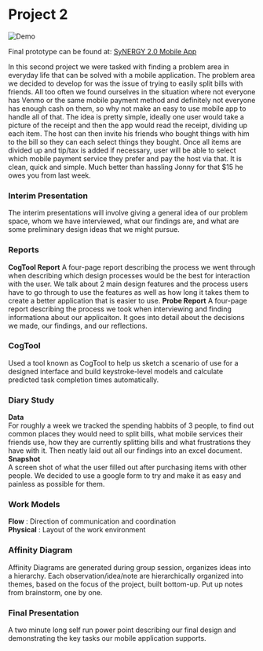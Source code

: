 # Project 2

![Demo](https://github.com/zambur/Course-Work/blob/master/CS570/P2/SyNERGY-Walkthrough.gif)


Final prototype can be found at: [SyNERGY 2.0 Mobile App](https://invis.io/5N6UXQTFZ#/149314525_Menu)

In this second project we were tasked with finding a problem area in everyday life that can be solved with a mobile application. The problem area we decided to develop for was the issue of trying to easily split bills with friends. All too often we found ourselves in the situation where not everyone has Venmo or the same mobile payment method and definitely not everyone has enough cash on them, so why not make an easy to use mobile app to handle all of that. The idea is pretty simple, ideally one user would take a picture of the receipt and then the app would read the receipt, dividing up each item. The host can then invite his friends who bought things with him to the bill so they can each select things they bought. Once all items are divided up and tip/tax is added if necessary, user will be able to select which mobile payment service they prefer and pay the host via that. It is clean, quick and simple. Much better than hassling Jonny for that $15 he owes you from last week.

### Interim Presentation
The interim presentations will involve giving a general idea of our problem space, whom we have interviewed, what our findings are, and what are some preliminary design ideas that we might pursue.

### Reports
**CogTool Report**
A four-page report describing the process we went through when describing which design processes would be the best for interaction with the user. We talk about 2 main design features and the process users have to go through to use the features as well as how long it takes them to create a better application that is easier to use.
**Probe Report**
A four-page report describing the process we took when interviewing and finding informationa about our applicaiton. It goes into detail about the decisions we made, our findings, and our reflections.

### CogTool
Used a tool known as CogTool to help us sketch a scenario of use for a designed interface and build keystroke-level models and calculate predicted task completion times automatically.

### Diary Study
**Data**   
For roughly a week we tracked the spending habbits of 3 people, to find out common places they would need to split bills, what mobile services their friends use, how they are currently splitting bills and what frustrations they have with it. Then neatly laid out all our findings into an excel document.   
**Snapshot**   
A screen shot of what the user filled out after purchasing items with other people. We decided to use a google form to try and make it as easy and painless as possible for them.

### Work Models
**Flow** : Direction of communication and coordination   
**Physical** : Layout of the work environment

### Affinity Diagram
Affinity Diagrams are generated during group session, organizes ideas into a hierarchy. Each observation/idea/note are hierarchically organized into themes, based on the focus of the project, built bottom-up. Put up notes from brainstorm, one by one.

### Final Presentation
A two minute long self run power point describing our final design and demonstrating the key tasks our mobile application supports.


